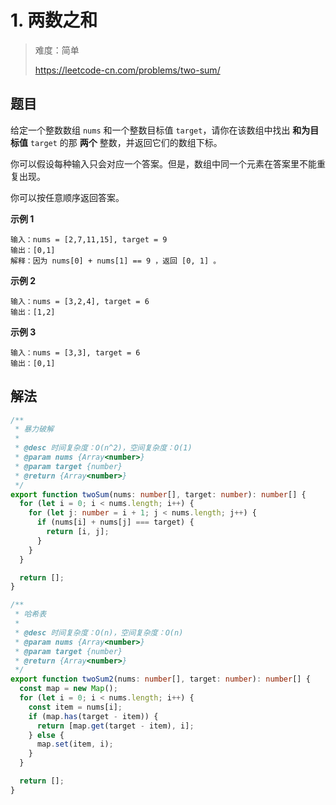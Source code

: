 # 1. 两数之和

> 难度：简单
>
> https://leetcode-cn.com/problems/two-sum/

## 题目

给定一个整数数组 `nums` 和一个整数目标值 `target`，请你在该数组中找出 **和为目标值** `target` 的那 **两个** 整数，并返回它们的数组下标。

你可以假设每种输入只会对应一个答案。但是，数组中同一个元素在答案里不能重复出现。

你可以按任意顺序返回答案。

**示例 1**

```
输入：nums = [2,7,11,15], target = 9
输出：[0,1]
解释：因为 nums[0] + nums[1] == 9 ，返回 [0, 1] 。
```

**示例 2**

```
输入：nums = [3,2,4], target = 6
输出：[1,2]
```

**示例 3**
```
输入：nums = [3,3], target = 6
输出：[0,1]
```

## 解法
```typescript
/**
 * 暴力破解
 * 
 * @desc 时间复杂度：O(n^2)，空间复杂度：O(1)
 * @param nums {Array<number>}
 * @param target {number}
 * @return {Array<number>}
 */
export function twoSum(nums: number[], target: number): number[] {
  for (let i = 0; i < nums.length; i++) {
    for (let j: number = i + 1; j < nums.length; j++) {
      if (nums[i] + nums[j] === target) {
        return [i, j];
      }
    }
  }

  return [];
}

/**
 * 哈希表
 * 
 * @desc 时间复杂度：O(n)，空间复杂度：O(n)
 * @param nums {Array<number>}
 * @param target {number}
 * @return {Array<number>}
 */
export function twoSum2(nums: number[], target: number): number[] {
  const map = new Map();
  for (let i = 0; i < nums.length; i++) {
    const item = nums[i];
    if (map.has(target - item)) {
      return [map.get(target - item), i];
    } else {
      map.set(item, i);
    }
  }

  return [];
}
```